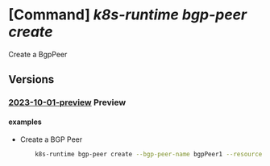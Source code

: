 # [Command] _k8s-runtime bgp-peer create_

Create a BgpPeer

## Versions

### [2023-10-01-preview](/Resources/mgmt-plane/L3tyZXNvdXJjZXVyaX0vcHJvdmlkZXJzL21pY3Jvc29mdC5rdWJlcm5ldGVzcnVudGltZS9iZ3BwZWVycy97fQ==/2023-10-01-preview.xml) **Preview**

<!-- mgmt-plane /{resourceuri}/providers/microsoft.kubernetesruntime/bgppeers/{} 2023-10-01-preview -->

#### examples

- Create a BGP Peer
    ```bash
        k8s-runtime bgp-peer create --bgp-peer-name bgpPeer1 --resource-uri subscriptions/00000000-1111-2222-3333-444444444444/resourceGroups/example/providers/Microsoft.Kubernetes/connectedClusters/cluster1 --my-asn 10000 --peer-asn 20000 --peer-address 192.168.50.1
    ```
